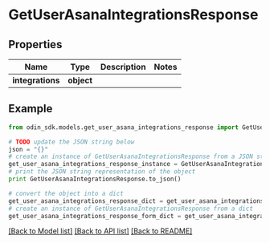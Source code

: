# GetUserAsanaIntegrationsResponse


## Properties

Name | Type | Description | Notes
------------ | ------------- | ------------- | -------------
**integrations** | **object** |  | 

## Example

```python
from odin_sdk.models.get_user_asana_integrations_response import GetUserAsanaIntegrationsResponse

# TODO update the JSON string below
json = "{}"
# create an instance of GetUserAsanaIntegrationsResponse from a JSON string
get_user_asana_integrations_response_instance = GetUserAsanaIntegrationsResponse.from_json(json)
# print the JSON string representation of the object
print GetUserAsanaIntegrationsResponse.to_json()

# convert the object into a dict
get_user_asana_integrations_response_dict = get_user_asana_integrations_response_instance.to_dict()
# create an instance of GetUserAsanaIntegrationsResponse from a dict
get_user_asana_integrations_response_form_dict = get_user_asana_integrations_response.from_dict(get_user_asana_integrations_response_dict)
```
[[Back to Model list]](../README.md#documentation-for-models) [[Back to API list]](../README.md#documentation-for-api-endpoints) [[Back to README]](../README.md)


